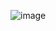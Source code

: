 ![image](https://github.com/JoaoEnrique13/FilaPessoaJava/assets/99426704/8ad0c5eb-1334-4580-b677-710c94d895ae)
